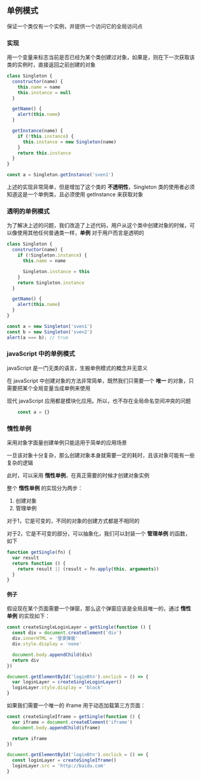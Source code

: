 ## 单例模式
保证一个类仅有一个实例，并提供一个访问它的全局访问点

### 实现
用一个变量来标志当前是否已经为某个类创建过对象，如果是，则在下一次获取该类的实例时，直接返回之前创建的对象

```js
class Singleton {
  constructor(name) {
    this.name = name
    this.instance = null
  }

  getName() {
    alert(this.name)
  }

  getInstance(name) {
    if (!this.instance) {
      this.instance = new Singleton(name)
    }
    return this.instance
  }
}

const a = Singleton.getInstance('sven1')
```

上述的实现非常简单，但是增加了这个类的 **不透明性**，Singleton 类的使用者必须知道这是一个单例类，且必须使用 getInstance 来获取对象

### 透明的单例模式
为了解决上述的问题，我们改造了上述代码，用户从这个类中创建对象的时候，可以像使用其他任何普通类一样，**单例** 对于用户而言是透明的

```js
class Singleton {
  constructor(name) {
    if (!Singleton.instance) {
      this.name = name

      Singleton.instance = this
    }
    return Singleton.instance
  }

  getName() {
    alert(this.name)
  }
}

const a = new Singleton('sven1')
const b = new Singleton('sven2')
alert(a === b); // true
```

### javaScript 中的单例模式
javaScript 是一门无类的语言，生搬单例模式的概念并无意义

在 javaScript 中创建对象的方法非常简单，既然我们只需要一个 **唯一** 的对象，只需要把某个全局变量当成单例来使用

现代 javaScript 应用都是模块化应用。所以，也不存在全局命名空间冲突的问题

``` javascript
    const a = {}
```

### 惰性单例
采用对象字面量创建单例只能适用于简单的应用场景

一旦该对象十分复杂，那么创建对象本身就需要一定的耗时，且该对象可能有一些复杂的逻辑

此时，可以采用 **惰性单例**，在真正需要的时候才创建对象实例

整个 **惰性单例** 的实现分为两步：
1. 创建对象 
2. 管理单例

对于1，它是可变的，不同的对象的创建方式都是不相同的

对于2，它是不可变的部分，可以抽象化，我们可以封装一个 **管理单例** 的函数，如下

```js
function getSingle(fn) {
  var result
  return function () {
    return result || (result = fn.apply(this, arguments))
  }
}
```

#### 例子
假设现在某个页面需要一个弹窗，那么这个弹窗应该是全局且唯一的，通过 **惰性单例** 的实现如下：

```js
const createSingleLoginLayer = getSingle(function () {
  const div = document.createElement('div')
  div.innerHTML = '登录弹窗'
  div.style.display = 'none'

  document.body.appendChild(div)
  return div
})

document.getElementById('loginBtn').onclick = () => {
  var loginLayer = createSingleLoginLayer()
  loginLayer.style.display = 'block'
}
```

如果我们需要一个唯一的 iframe 用于动态加载第三方页面：

```js
const createSingleIframe = getSingle(function () {
  var iframe = document.createElement('iframe')
  document.body.appendChild(iframe)

  return iframe
})

document.getElementById('loginBtn').onclick = () => {
  const loginLayer = createSingleIframe()
  loginLayer.src = 'http://baidu.com'
}
```





